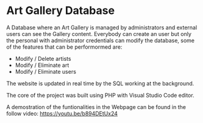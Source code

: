 # Art Gallery Database
A Database where an Art Gallery is managed by administrators and external users can see the Gallery content.
Everybody can create an user but only the personal with administrator credentials can modify the database, some of the features that can be performormed are:
- Modify / Delete artists
- Modify / Eliminate art
- Modify / Eliminate users

The website is updated in real time by the SQL working at the background.

The core of the project was built using PHP with Visual Studio Code editor.

A demostration of the funtionalities in the Webpage can be found in the follow video: https://youtu.be/b894DEtUx24
